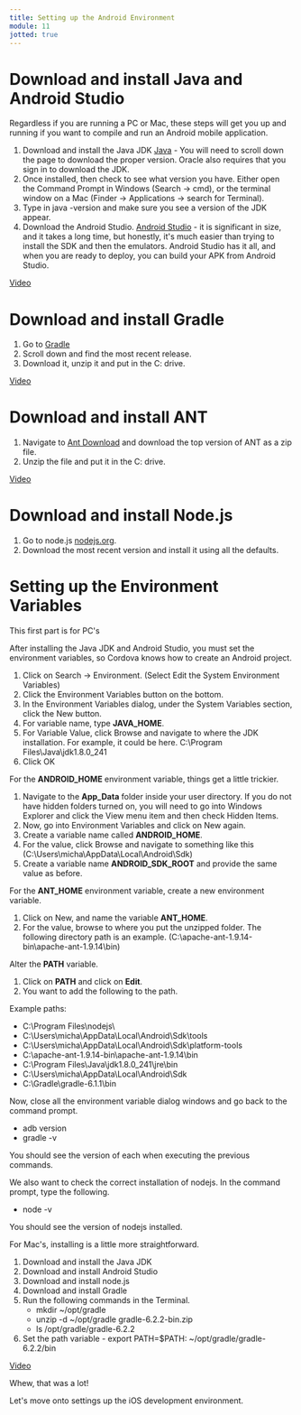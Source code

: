 ```yaml
---
title: Setting up the Android Environment
module: 11
jotted: true
---
```


# Download and install Java and Android Studio

Regardless if you are running a PC or Mac, these steps will get you up and running if you want to compile and run an Android mobile application.

1. Download and install the Java JDK [Java](https://www.oracle.com/java/technologies/javase-jdk8-downloads.html) - You will need to scroll down the page to download the proper version.  Oracle also requires that you sign in to download the JDK.
2. Once installed, then check to see what version you have.  Either open the Command Prompt in Windows (Search -> cmd), or the terminal window on a Mac (Finder -> Applications -> search for Terminal).
3. Type in java -version and make sure you see a version of the JDK appear.
4. Download the Android Studio. [Android Studio](https://developer.android.com/studio/index.html) - it is significant in size, and it takes a long time, but honestly, it's much easier than trying to install the SDK and then the emulators.  Android Studio has it all, and when you are ready to deploy, you can build your APK from Android Studio.

<a href="https://umontana.zoom.us/rec/play/vMZ8dLur-jo3H4aSswSDCqB-W42-Lf2s1nUXrKAOmka2VncHNVCvb-QVa-eIwX_nIF6lBISoym0Pc8Qu?continueMode=true" target="_new">Video</a>

# Download and install Gradle
1. Go to [Gradle](https://gradle.org/releases/)
2. Scroll down and find the most recent release.
3. Download it, unzip it and put in the C: drive.

<a href="https://umontana.zoom.us/rec/play/usF4drur-jk3E4Cc5ASDAfcvW420LP6s1ycb-voLyk62WngHNFGmM-YaMW5D5KW5CcEHn4k1J0WZOWw?continueMode=true" target="_new">Video</a>

# Download and install ANT

1. Navigate to [Ant Download](https://ant.apache.org/bindownload.cgi) and download the top version of ANT as a zip file.
2. Unzip the file and put it in the C: drive.

<a href="https://umontana.zoom.us/rec/play/tJclf7z6qmo3TtCXtASDUf5wW466fays0nBPqaBZzxvmVHNXNQauYOQVZeA0TenLsjgI0vi9h52OYd4a?continueMode=true" target="_new">Video</a>

# Download and install Node.js
1. Go to node.js [nodejs.org](https://nodejs.org/en/).
2. Download the most recent version and install it using all the defaults.

# Setting up the Environment Variables

This first part is for PC's

After installing the Java JDK and Android Studio, you must set the environment variables, so Cordova knows how to create an Android project.


1. Click on Search -> Environment. (Select Edit the System Environment Variables)
2. Click the Environment Variables button on the bottom.
3. In the Environment Variables dialog, under the System Variables section, click the New button.
4. For variable name, type **JAVA_HOME**.
5. For Variable Value, click Browse and navigate to where the JDK installation.  For example, it could be here. C:\Program Files\Java\jdk1.8.0_241
6. Click OK

For the **ANDROID_HOME** environment variable, things get a little trickier.  

1. Navigate to the **App_Data** folder inside your user directory.  If you do not have hidden folders turned on, you will need to go into Windows Explorer and click the View menu item and then check Hidden Items.
2. Now, go into Environment Variables and click on New again.
3. Create a variable name called **ANDROID_HOME**.
4. For the value, click Browse and navigate to something like this (C:\Users\micha\AppData\Local\Android\Sdk)
5. Create a variable name **ANDROID_SDK_ROOT** and provide the same value as before.

For the **ANT_HOME** environment variable, create a new environment variable.

1. Click on New, and name the variable **ANT_HOME**.
2. For the value, browse to where you put the unzipped folder. The following directory path is an example. (C:\apache-ant-1.9.14-bin\apache-ant-1.9.14\bin)

Alter the **PATH** variable.

1. Click on **PATH** and click on **Edit**.
2. You want to add the following to the path.

Example paths: 
* C:\Program Files\nodejs\
* C:\Users\micha\AppData\Local\Android\Sdk\tools
* C:\Users\micha\AppData\Local\Android\Sdk\platform-tools
* C:\apache-ant-1.9.14-bin\apache-ant-1.9.14\bin
* C:\Program Files\Java\jdk1.8.0_241\jre\bin
* C:\Users\micha\AppData\Local\Android\Sdk
* C:\Gradle\gradle-6.1.1\bin

Now, close all the environment variable dialog windows and go back to the command prompt.

* adb version
* gradle -v

You should see the version of each when executing the previous commands.

We also want to check the correct installation of nodejs.  In the command prompt, type the following.

* node -v

You should see the version of nodejs installed.

For Mac's, installing is a little more straightforward.

1. Download and install the Java JDK
2. Download and install Android Studio
3. Download and install node.js
4. Download and install Gradle
5. Run the following commands in the Terminal.
    * mkdir ~/opt/gradle 
    * unzip -d ~/opt/gradle gradle-6.2.2-bin.zip
    * ls /opt/gradle/gradle-6.2.2
6. Set the path variable - export PATH=$PATH: ~/opt/gradle/gradle-6.2.2/bin 

<a href="https://umontana.zoom.us/rec/play/vZF4Jris-D43HNKRsQSDU6UrW469L6ysgCVI-fJcnUqzBXAFM1GlZrAWN7eJ6Xat1cT2isqPzzMgomb_?continueMode=true" target="_new">Video</a>

Whew, that was a lot!

Let's move onto settings up the iOS development environment.



